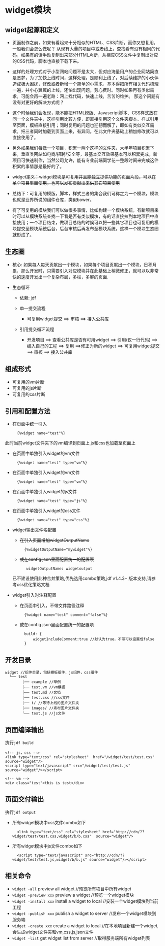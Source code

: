 # widget模块

## widget起源和定义

* 页面制作之前，如果有看起来十分相似的HTML、CSS片断，而你又想复用，一般我们会怎么做呢？
从现有大量的项目中或者线上，查找看有没有相同的代码，如果有的话手动复制出来部分HTML片断，从相应CSS文件中复制出对应的CSS代码，脚本也直接下载下来。
* 这样的处理方式对于小型网站问题不是太大，但对应海量用户的企业网站简直是恶梦，为了加快上线时间，这样处理，是顺利上线了，对后续维护的小伙伴造成极大困扰，修改或者新增一个简单的小需求，基本得把所有相关代码梳理一遍，并小心翼翼的上线，还怕出现问题，劳心费时。同时如果再有类似需求，可能会再一遍老路：网上找代码，快速上线，苦苦的维护。
那这个问题有没有对更好的解决方式呢？
* 这个时候我们会发现，能不能把HTML模版、Javascript脚本、CSS样式放在同一个文件夹中，这样引用比较方便，即直接引用这个文件夹脚本、样式引用至页面，模板直接引用；同时复用的问题也迎韧而解了，即如有类似交互需求，把三者同时加载到页面上来，有异同，在此文件夹基础上稍加修改就可以直接使用了。
* 另外如果我们每做一个项目，积累一两个这样的文件夹，大半年项目积累下来，垂直类网站如电商/招聘/安全等，最基本交互效果基本可以积累完成，新项目可快速制作，当然公司允许，能有专业前端同学花一整段时间来完成这件积累的事情那是最好的了。

* <del>widget定义：widget模块是可复用并且能独立提供功能的页面片段，可以在单个项目里面使用，也可以发布贡献出来供其它项目使用</del>

* 总结下：可复用的模版，脚本，样式三者的集合我们可称之为一个模块，模块也就是业界所说的组件仓库，类似bower。

* 有了可复用的模块我们可以做很多事情，比如构建一个模块系统，有新项目来时可以从模块系统查找一下看是否有类似模块，有的话直接拉到本地项目中直接使用；一个项目结束，做项目总结的时候可以把一些其它项目也可复用的模块提交至模块系统后台，后台审核后再发布至模块系统，这样一个模块生态圈就形成了。

## 生态圈

* 核心: 如果每人每天贡献出一个模块，如果每个项目贡献出一个模块，日积月累，那么开发时，只需要引入对应模块并在此基础上稍微修正，就可以以非常快的速度开发出一个复杂布局，多栏，多屏的页面.

* 生态循环
	* 依赖: jdf
	* 单一提交流程
		* 可复用widget提交 ==> 审核 ==> 接入公共库 

	* 引用提交循环流程
		* 开发项目 ==> 查看公共库是否有可用widget ==> 引用(仅一行代码) ==> 编入自己的工程 ==> 复用 ==>修正为新的widget ==> 可复用widget提交 ==> 审核 ==> 接入公共库

## 组成形式
* 可复用的vm片断
* 可复用的js片断
* 可复用的css片断

## 引用和配置方法
* 在页面中统一引入

		{%widget name="test"%}

此时当前widget文件夹下的vm编译到页面上,js和css也加载至页面上


* 在页面中单独引入widget的vm文件

		{%widget name="test" type="vm"%}

* 在页面中单独引入widget的vm文件

		{%widget name="test" type="vm"%}

* 在页面中单独引入widget的js文件

		{%widget name="test" type="js"%}

* 在页面中单独引入widget的css文件

		{%widget name="test" type="css"%}		

* <del>widget输出文件名配置</del>
	* <del>在引入页面增加widgetOutputName</del>
	
			{%widgetOutputName="mywidget"%}

	* <del>或在config.json里面配置统一的配置项</del>

			 widgetOutputName: widgetoutput

	已不建设使用此种合并策略,优先选用combo策略,jdf v1.4.3+ 版本支持,请参考css优化策略文档

* widget引入时注释配置
	* 在页面中引入，不带文件路径注释

			{%widget name="test" comment="false"%}

	* 或在config.json里面配置统一的配置项 

			build: {
				widgetIncludeComment:true //默认为true，不带可以设置成false
			}


## 开发目录

	widget //组件目录，包括模板组件，js组件，css组件
	  └── test
			├── example //举例
			├── test.vm //vm模板
			├── test.md //文档
			├── test.css //css文件
			├── i/ //等待上线的图片文件夹
			├── images/ //素材图片文件夹
			└── test.js //js文件
	
## 页面编译输出

执行`jdf build`

	<!-- js，css -->
	<link type="text/css" rel="stylesheet"  href="/widget/test/test.css" source="widget"/>
	<script type="text/javascript" src="/widget/test/test.js" source="widget"/></script>

	<!-- vm -->
	<div class="test">this is test</div>

## 页面交付输出

执行`jdf output`

* 所有widget模块中css文件combo如下

		<link type="text/css" rel="stylesheet" href="http://cdn/??widget/test/test.css,widget/b/b.css"  source="widget"/>

* 所有widget模块中js文件combo如下

		<script type="text/javascript" src="http://cdn/??widget/test/test.js,widget/b/b.js" source="widget"/></script>

## 相关命令

* `widget -all`  	preview all widget //预览所有项目中所有widget
* `widget -preview xxx`	preview a widget //预览一个widget模块
* `widget -install xxx` 	install a widget to local //安装一个widget模块到当前工程
* `widget -publish xxx` 	publish a widget to server //发布一个widget模块到服务端
* `widget -create xxx` 	create a widget to local //在本地项目新建一个widget,会生成widget文件夹和vm,css,js,json文件
* `widget -list` 	get widget list from server //取得服务端所有widget列表

